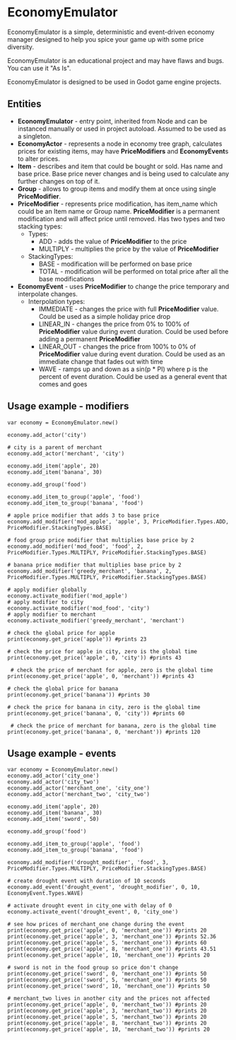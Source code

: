 # EconomyEmulator

EconomyEmulator is a simple, deterministic and event-driven economy manager designed to help you spice your game up with some price diversity.

EconomyEmulator is an educational project and may have flaws and bugs. You can use it "As Is".

EconomyEmulator is designed to be used in Godot game engine projects.

## Entities

- **EconomyEmulator** - entry point, inherited from Node and can be instanced manually or used in project autoload. Assumed to be used as a singleton. 
- **EconomyActor** - represents a node in economy tree graph, calculates prices for existing items, may have **PriceModifiers** and **EconomyEvent**s to alter prices. 
- **Item** - describes and item that could be bought or sold. Has name and base price. Base price never changes and is being used to calculate any further changes on top of it.
- **Group** - allows to group items and modify them at once using single **PriceModifier**. 
- **PriceModifier** - represents price modification, has item_name which could be an Item name or Group name. **PriceModifier** is a permanent modification and will affect price until removed. Has two types and two stacking types:
    - Types:
        - ADD - adds the value of **PriceModifier** to the price
        - MULTIPLY - multiplies the price by the value of **PriceModifier**
    - StackingTypes:
        - BASE - modification will be performed on base price
        - TOTAL - modification will be performed on total price after all the base modifications
- **EconomyEvent** - uses **PriceModifier** to change the price temporary and interpolate changes. 
    - Interpolation types:
        - IMMEDIATE - changes the price with full **PriceModifier** value. Could be used as a simple holiday price drop
        - LINEAR_IN - changes the price from 0% to 100% of **PriceModifier** value during event duration. Could be used before adding a permanent **PriceModifier**
        - LINEAR_OUT - changes the price from 100% to 0% of **PriceModifier** value during event duration. Could be used as an immediate change that fades out with time
        - WAVE - ramps up and down as a sin(p * PI) where p is the percent of event duration. Could be used as a general event that comes and goes 


## Usage example - modifiers
    
    var economy = EconomyEmulator.new()

    economy.add_actor('city')

    # city is a parent of merchant
    economy.add_actor('merchant', 'city')

    economy.add_item('apple', 20)
    economy.add_item('banana', 30)

    economy.add_group('food')

    economy.add_item_to_group('apple', 'food')
    economy.add_item_to_group('banana', 'food')

    # apple price modifier that adds 3 to base price
    economy.add_modifier('mod_apple', 'apple', 3, PriceModifier.Types.ADD, PriceModifier.StackingTypes.BASE) 
    
    # food group price modifier that multiplies base price by 2
    economy.add_modifier('mod_food', 'food', 2, PriceModifier.Types.MULTIPLY, PriceModifier.StackingTypes.BASE)

    # banana price modifier that multiplies base price by 2
    economy.add_modifier('greedy_merchant', 'banana', 2, PriceModifier.Types.MULTIPLY, PriceModifier.StackingTypes.BASE)
    
    # apply modifier globally
    economy.activate_modifier('mod_apple')
    # apply modifier to city
    economy.activate_modifier('mod_food', 'city')
    # apply modifier to merchant
    economy.activate_modifier('greedy_merchant', 'merchant')
    
    # check the global price for apple 
    print(economy.get_price('apple')) #prints 23

    # check the price for apple in city, zero is the global time
    print(economy.get_price('apple', 0, 'city')) #prints 43

     # check the price of merchant for apple, zero is the global time
    print(economy.get_price('apple', 0, 'merchant')) #prints 43

    # check the global price for banana 
    print(economy.get_price('banana')) #prints 30

    # check the price for banana in city, zero is the global time
    print(economy.get_price('banana', 0, 'city')) #prints 60

     # check the price of merchant for banana, zero is the global time
    print(economy.get_price('banana', 0, 'merchant')) #prints 120

## Usage example - events

    var economy = EconomyEmulator.new()
    economy.add_actor('city_one')
    economy.add_actor('city_two')
    economy.add_actor('merchant_one', 'city_one')
    economy.add_actor('merchant_two', 'city_two')
    
    economy.add_item('apple', 20)
    economy.add_item('banana', 30)
    economy.add_item('sword', 50)
    
    economy.add_group('food')
    
    economy.add_item_to_group('apple', 'food')
    economy.add_item_to_group('banana', 'food')
    
    economy.add_modifier('drought_modifier', 'food', 3, PriceModifier.Types.MULTIPLY, PriceModifier.StackingTypes.BASE)
    
    # create drought event with duration of 10 seconds
    economy.add_event('drought_event', 'drought_modifier', 0, 10, EconomyEvent.Types.WAVE)
    
    # activate drought event in city_one with delay of 0
    economy.activate_event('drought_event', 0, 'city_one')
    
    # see how prices of merchant_one change during the event
    print(economy.get_price('apple', 0, 'merchant_one')) #prints 20
    print(economy.get_price('apple', 3, 'merchant_one')) #prints 52.36
    print(economy.get_price('apple', 5, 'merchant_one')) #prints 60
    print(economy.get_price('apple', 8, 'merchant_one')) #prints 43.51
    print(economy.get_price('apple', 10, 'merchant_one')) #prints 20
    
    # sword is not in the food group so price don't change
    print(economy.get_price('sword', 0, 'merchant_one')) #prints 50
    print(economy.get_price('sword', 5, 'merchant_one')) #prints 50
    print(economy.get_price('sword', 10, 'merchant_one')) #prints 50
    
    # merchant_two lives in another city and the prices not affected
    print(economy.get_price('apple', 0, 'merchant_two')) #prints 20
    print(economy.get_price('apple', 3, 'merchant_two')) #prints 20
    print(economy.get_price('apple', 5, 'merchant_two')) #prints 20
    print(economy.get_price('apple', 8, 'merchant_two')) #prints 20
    print(economy.get_price('apple', 10, 'merchant_two')) #prints 20
